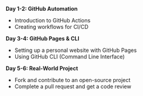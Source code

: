 **Day 1-2: GitHub Automation**

- Introduction to GitHub Actions
- Creating workflows for CI/CD

**Day 3-4: GitHub Pages & CLI**

- Setting up a personal website with GitHub Pages
- Using GitHub CLI (Command Line Interface)

**Day 5-6: Real-World Project**

- Fork and contribute to an open-source project
- Complete a pull request and get a code review
